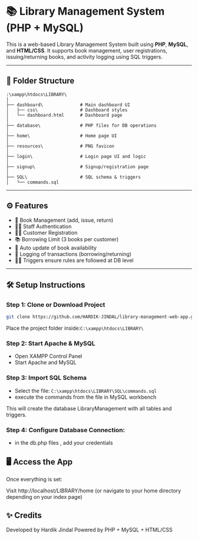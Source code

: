 # 📚 Library Management System (PHP + MySQL)

This is a web-based Library Management System built using **PHP**, **MySQL**, and **HTML/CSS**. It supports book management, user registrations, issuing/returning books, and activity logging using SQL triggers.

---

## 📁 Folder Structure
```
:\xampp\htdocs\LIBRARY\
│
├── dashboard\              # Main dashboard UI
│   ├── css\                # Dashboard styles
│   └── dashboard.html      # Dashboard page
│
├── database\               # PHP files for DB operations
│
├── home\                   # Home page UI
│
├── resources\              # PNG favicon
│
├── login\                  # Login page UI and logic
│
├── signup\                 # Signup/registration page
│
├── SQL\                    # SQL schema & triggers
│   └── commands.sql   
```

---

## ⚙️ Features

- 📖 Book Management (add, issue, return)
- 👨‍💼 Staff Authentication
- 🧑‍💼 Customer Registration
- 📚 Borrowing Limit (3 books per customer)
- 🔁 Auto update of book availability
- 🧾 Logging of transactions (borrowing/returning)
- 🕵️‍♂️ Triggers ensure rules are followed at DB level

---

## 🛠️ Setup Instructions

### Step 1: Clone or Download Project

```bash
git clone https://github.com/HARDIK-JINDAL/library-management-web-app.git
```
Place the project folder inside:```C:\xampp\htdocs\LIBRARY\```

### Step 2: Start Apache & MySQL

- Open XAMPP Control Panel
- Start Apache and MySQL

### Step 3:  Import SQL Schema

- Select the file: ```C:\xampp\htdocs\LIBRARY\SQL\commands.sql```
- execute the commands from the file in MySQL workbench 

This will create the database LibraryManagement with all tables and triggers.

### Step 4:  Configure Database Connection:
- in the db.php files , add your credentials

## 🖥️ Access the App
Once everything is set:

Visit http://localhost/LIBRARY/home
(or navigate to your home directory depending on your index page)

## ✨ Credits

Developed by Hardik Jindal
Powered by PHP + MySQL + HTML/CSS
